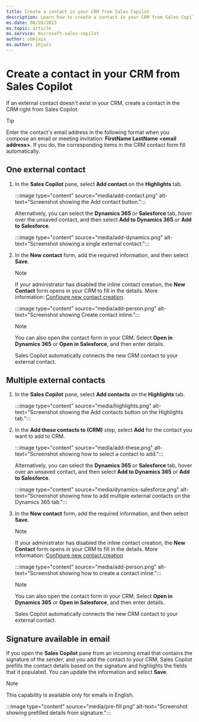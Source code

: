 ```yaml
---
title: Create a contact in your CRM from Sales Copilot
description: Learn how to create a contact in your CRM from Sales Copilot.
ms.date: 08/28/2023
ms.topic: article
ms.service: microsoft-sales-copilot
author: sbmjais
ms.author: shjais
---
```


# Create a contact in your CRM from Sales Copilot

If an external contact doesn't exist in your CRM, create a contact in the CRM right from Sales Copilot.

> [!TIP]
> Enter the contact's email address in the following format when you compose an email or meeting invitation: **FirstName LastName &lt;email address&gt;**. If you do, the corresponding items in the CRM contact form fill automatically.

## One external contact

1. In the **Sales Copilot** pane, select **Add contact** on the **Highlights** tab.

   :::image type="content" source="media/add-contact.png" alt-text="Screenshot showing the Add contact button.":::

    Alternatively, you can select the **Dynamics 365** or **Salesforce** tab, hover over the unsaved contact, and then select **Add to Dynamics 365** or **Add to Salesforce**.

   :::image type="content" source="media/add-dynamics.png" alt-text="Screenshot showing a single external contact.":::

1. In the **New contact** form, add the required information, and then select **Save**.

   > [!NOTE]
   > If your administrator has disabled the inline contact creation, the **New Contact** form opens in your CRM to fill in the details. More information: [Configure new contact creation](customize-forms-and-fields.md#configure-new-contact-creation).

   :::image type="content" source="media/add-person.png" alt-text="Screenshot showing Create contact inline.":::

   > [!NOTE]
   > You can also open the contact form in your CRM. Select **Open in Dynamics 365** or **Open in Salesforce**, and then enter details.

   Sales Copilot automatically connects the new CRM contact to your external contact.

## Multiple external contacts

1. In the **Sales Copilot** pane, select **Add contacts** on the **Highlights** tab.

   :::image type="content" source="media/highlights.png" alt-text="Screenshot showing the Add contacts button on the Highlights tab.":::

1. In the **Add these contacts to (CRM)** step, select **Add** for the contact you want to add to CRM.

   :::image type="content" source="media/add-these.png" alt-text="Screenshot showing how to select a contact to add.":::

   Alternatively, you can select the **Dynamics 365** or **Salesforce** tab, hover over an unsaved contact, and then select **Add to Dynamics 365** or **Add to Salesforce**.

   :::image type="content" source="media/dynamics-salesforce.png" alt-text="Screenshot showing how to add multiple external contacts on the Dynamics 365 tab.":::

1. In the **New contact** form, add the required information, and then select **Save**.

   > [!NOTE]
   > If your administrator has disabled the inline contact creation, the **New Contact** form opens in your CRM to fill in the details. More information: [Configure new contact creation](customize-forms-and-fields.md#configure-new-contact-creation)

   :::image type="content" source="media/add-person.png" alt-text="Screenshot showing how to create a contact inline.":::

   > [!NOTE]
   > You can also open the contact form in your CRM. Select **Open in Dynamics 365** or **Open in Salesforce**, and then enter details.

    Sales Copilot automatically connects the new CRM contact to your external contact.

## Signature available in email

If you open the **Sales Copilot** pane from an incoming email that contains the signature of the sender, and you add the contact to your CRM, Sales Copilot prefills the contact details based on the signature and highlights the fields that it populated. You can update the information and select **Save**.

> [!NOTE]
> This capability is available only for emails in English.

:::image type="content" source="media/pre-fill.png" alt-text="Screenshot showing prefilled details from signature.":::
